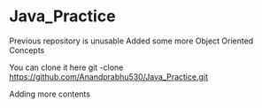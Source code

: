 # Java_Practice

Previous repository is unusable
Added some more Object Oriented Concepts

You can clone it here
git -clone https://github.com/Anandprabhu530/Java_Practice.git

Adding more contents
